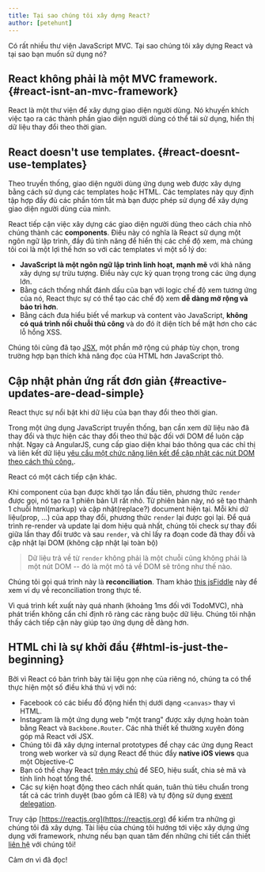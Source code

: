 ```yaml
---
title: Tại sao chúng tôi xây dựng React?
author: [petehunt]
---
```


Có rất nhiều thư viện JavaScript MVC. Tại sao chúng tôi xây dựng React và tại sao bạn muốn sử dụng nó?

## React không phải là một MVC framework. {#react-isnt-an-mvc-framework}

React là một thư viện để xây dựng giao diện người dùng. Nó khuyến khích việc tạo ra các thành phần giao diện người dùng có thể tái sử dụng, hiển thị dữ liệu thay đổi theo thời gian.

## React doesn't use templates. {#react-doesnt-use-templates}

Theo truyền thống, giao diện người dùng ứng dụng web được xây dựng bằng cách sử dụng các templates hoặc HTML.
Các templates này quy định tập hợp đầy đủ các phần tóm tắt mà bạn được phép sử dụng để xây dựng giao diện người dùng của mình.

React tiếp cận việc xây dựng các giao diện người dùng theo cách chia nhỏ chúng thành các
**components**. Điều này có nghĩa là React sử dụng một ngôn ngữ lập trình, đầy đủ tính năng để hiển thị các chế độ xem, mà chúng tôi coi là một lợi thế hơn so với các templates vì một số lý do:

- **JavaScript là một ngôn ngữ lập trình linh hoạt, mạnh mẽ** với khả năng xây dựng sự trừu tượng. Điều này cực kỳ quan trọng trong các ứng dụng lớn.
- Bằng cách thống nhất đánh dấu của bạn với logic chế độ xem tương ứng của nó, React thực sự có thể tạo các chế độ xem **dễ dàng mở rộng và bảo trì hơn**.
- Bằng cách đưa hiểu biết về markup và content vào JavaScript,
  **không có quá trình nối chuỗi thủ công** và do đó ít diện tích bề mặt hơn cho các lỗ hổng XSS.

Chúng tôi cũng đã tạo [JSX](/docs/jsx-in-depth.html), một phần mở rộng cú pháp tùy chọn, trong trường hợp bạn thích khả năng đọc của HTML hơn JavaScript thô.

## Cập nhật phản ứng rất đơn giản {#reactive-updates-are-dead-simple}

React thực sự nổi bật khi dữ liệu của bạn thay đổi theo thời gian.

Trong một ứng dụng JavaScript truyền thống, bạn cần xem dữ liệu nào đã thay đổi và thực hiện các thay đổi theo thứ bậc đối với DOM để luôn cập nhật. Ngay cả AngularJS, cung cấp giao diện khai báo thông qua các chỉ thị và liên kết dữ liệu [yêu cầu một chức năng liên kết để cập nhật các nút DOM theo cách thủ công.](https://code.angularjs.org/1.0.8/docs/guide/directive#reasonsbehindthecompilelinkseparation).

React có một cách tiếp cận khác.

Khi component của bạn được khởi tạo lần đầu tiên, phương thức `render` được gọi,
nó tạo ra 1 phiên bản UI rất nhỏ. Từ phiên bản này, nó sẽ tạo thành 1 chuỗi html(markup) và cập nhật(replace?) document hiện tại. Mỗi khi dữ liệu(prop, …) của app thay đổi, phương thức `render` lại được gọi lại. Để quá trình re-render và update lại dom hiệu quả nhất, chúng tôi check sự thay đổi giữa lần thay đổi trước và sau `render`, và chỉ lấy ra đoạn code đã thay đổi và cập nhật lại DOM (không cập nhật lại toàn bộ)


> Dữ liệu trả về từ `render` không phải là một chuỗi cũng không phải là một nút DOM --
> đó là một mô tả về DOM sẽ trông như thế nào.

Chúng tôi gọi quá trình này là **reconciliation**. Tham khảo
[this jsFiddle](http://jsfiddle.net/2h6th4ju/) này để xem ví dụ về
reconciliation trong thực tế.

Vì quá trình kết xuất này quá nhanh (khoảng 1ms đối với TodoMVC), nhà phát triển không cần chỉ định rõ ràng các ràng buộc dữ liệu. Chúng tôi nhận thấy cách tiếp cận này giúp tạo ứng dụng dễ dàng hơn.

## HTML chỉ là sự khởi đầu {#html-is-just-the-beginning}

Bởi vì React có bản trình bày tài liệu gọn nhẹ của riêng nó, chúng ta có thể thực hiện một số điều khá thú vị với nó:

- Facebook có các biểu đồ động hiển thị dưới dạng `<canvas>` thay vì HTML.
- Instagram là một ứng dụng web "một trang" được xây dựng hoàn toàn bằng React và `Backbone.Router`. Các nhà      thiết kế thường xuyên đóng góp mã React với JSX.
- Chúng tôi đã xây dựng internal prototypes để chạy các ứng dụng React trong web worker và sử dụng React để thúc đẩy **native iOS views** qua một Objective-C
- Bạn có thể chạy React
  [trên máy chủ](https://github.com/petehunt/react-server-rendering-example)
  để SEO, hiệu suất, chia sẻ mã và tính linh hoạt tổng thể.
- Các sự kiện hoạt động theo cách nhất quán, tuân thủ tiêu chuẩn trong tất cả các trình duyệt (bao gồm cả IE8) và tự động sử dụng
  [event delegation](http://davidwalsh.name/event-delegate).

Truy cập [https://reactjs.org](https://reactjs.org) để kiểm tra những gì chúng tôi đã xây dựng. Tài liệu của chúng tôi hướng tới việc xây dựng ứng dụng với framework, nhưng nếu bạn quan tâm đến những chi tiết cần thiết
[liên hệ](/support.html) với chúng tôi!

Cảm ơn vì đã đọc!
